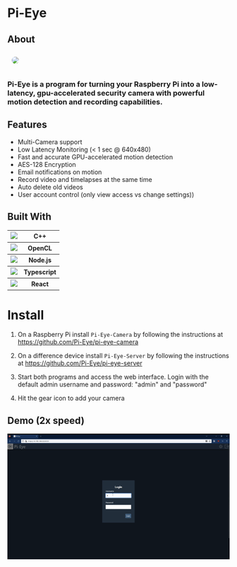 # Pi-Eye

## About

<img src="https://avatars.githubusercontent.com/u/116764808?s=200&v=4" style="width: 100px; margin-right: 20px; border-radius: 10px; margin: 10px"/>

### Pi-Eye is a program for turning your Raspberry Pi into a low-latency, gpu-accelerated security camera with powerful motion detection and recording capabilities.

## Features
 * Multi-Camera support
 * Low Latency Monitoring (< 1 sec @ 640x480)
 * Fast and accurate GPU-accelerated motion detection
 * AES-128 Encryption
 * Email notifications on motion
 * Record video and timelapses at the same time
 * Auto delete old videos
 * User account control (only view access vs change settings))
## Built With

<table>
  <tr><th><img src="https://raw.githubusercontent.com/isocpp/logos/master/cpp_logo.svg" style="height: 30px;"></th><th>C++</th></tr>
  <tr><th><img src="https://www.khronos.org/assets/images/api_logos/opencl3_rgb_wht.svg" style="height: 30px;"></th><th>OpenCL</th></tr>
  <tr><th><img src="https://avatars.githubusercontent.com/u/9950313?s=200&v=4" style="height: 30px;"></th><th>Node.js</th></tr>
  <tr><th><img src="https://upload.wikimedia.org/wikipedia/commons/4/4c/Typescript_logo_2020.svg" style="height: 30px;"></th><th>Typescript</th></tr>
  <tr><th><img src="https://upload.wikimedia.org/wikipedia/commons/a/a7/React-icon.svg" style="height: 30px;"></th><th>React</th></tr>
</table>

# Install

1. On a Raspberry Pi install `Pi-Eye-Camera` by following the instructions at https://github.com/Pi-Eye/pi-eye-camera

2. On a difference device install `Pi-Eye-Server` by following the instructions at https://github.com/Pi-Eye/pi-eye-server

3. Start both programs and access the web interface. Login with the default admin username and password: "admin" and "password"

4. Hit the gear icon to add your camera

## Demo (2x speed)
<img src="profile/demo.gif" alt="demo gif"/>

